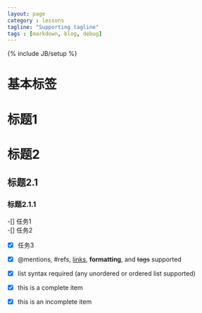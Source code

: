 ```yaml
---
layout: page
category : lessons
tagline: "Supporting tagline"
tags : [markdown, blog, debug]
---
```


{% include JB/setup %}

# 基本标签

# 标题1
# 标题2
## 标题2.1
### 标题2.1.1



-[] 任务1  
-[] 任务2  
-[X] 任务3  


- [x] @mentions, #refs, [links](), **formatting**, and <del>tags</del> supported
- [x] list syntax required (any unordered or ordered list supported)
- [x] this is a complete item
- [X] this is an incomplete item
